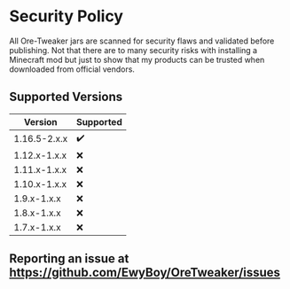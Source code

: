 # Security Policy

All Ore-Tweaker jars are scanned for security flaws and validated before publishing.
Not that there are to many security risks with installing a Minecraft mod but just to show that my products can be trusted when downloaded from official vendors.

## Supported Versions

|    Version   |      Supported     |
| ------------ | ------------------ |
| 1.16.5-2.x.x | :heavy_check_mark: |
| 1.12.x-1.x.x | :x:                |
| 1.11.x-1.x.x | :x:                |
| 1.10.x-1.x.x | :x:                |
| 1.9.x-1.x.x  | :x:                |
| 1.8.x-1.x.x  | :x:                |
| 1.7.x-1.x.x  | :x:                |


## Reporting an issue at https://github.com/EwyBoy/OreTweaker/issues

